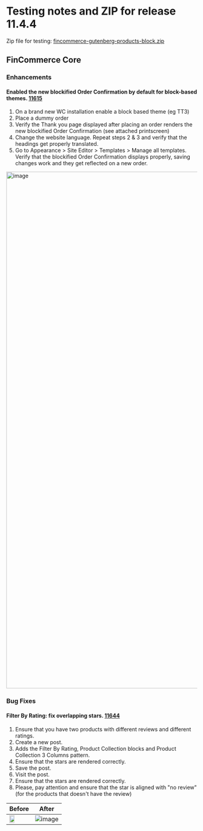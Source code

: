 # Testing notes and ZIP for release 11.4.4

Zip file for testing: [fincommerce-gutenberg-products-block.zip](https://github.com/dieselfox1/fincommerce-blocks/files/13279921/fincommerce-gutenberg-products-block.zip)

## FinCommerce Core

### Enhancements

#### Enabled the new blockified Order Confirmation by default for block-based themes. [11615](https://github.com/dieselfox1/fincommerce-blocks/pull/11615)

1. On a brand new WC installation enable a block based theme (eg TT3)
2. Place a dummy order
3. Verify the Thank you page displayed after placing an order renders the new blockified Order Confirmation (see attached printscreen)
4. Change the website language. Repeat steps 2 & 3 and verify that the headings get properly translated.
5. Go to Appearance > Site Editor > Templates > Manage all templates. Verify that the blockified Order Confirmation displays properly, saving changes work and they get reflected on a new order.

<img width="1361" alt="image" src="https://github.com/dieselfox1/fincommerce-blocks/assets/17236129/f619ccaa-d2dc-4189-8760-86837cf4014f">

### Bug Fixes

#### Filter By Rating: fix overlapping stars. [11644](https://github.com/dieselfox1/fincommerce-blocks/pull/11644)

1. Ensure that you have two products with different reviews and different ratings.
2. Create a new post.
3. Adds the Filter By Rating, Product Collection blocks and Product Collection 3 Columns pattern.
4. Ensure that the stars are rendered correctly.
5. Save the post.
6. Visit the post.
7. Ensure that the stars are rendered correctly.
8. Please, pay attention and ensure that the star is aligned with "no review" (for the products that doesn't have the review)

| Before | After |
| ------ | ----- |
|  <img src="https://user-images.githubusercontent.com/3323310/280986124-5373fb47-8708-4bab-961d-e750eeb2d1ab.png" width='50%'>| ![image](https://github.com/dieselfox1/fincommerce-blocks/assets/4463174/c0b2bb9c-c2e9-45d0-8a16-27c7f2a82776)|
